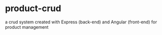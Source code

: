 # product-crud
a crud system created with Express (back-end) and Angular (front-end) for product management